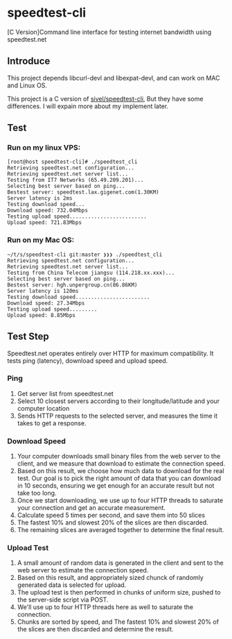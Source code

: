 # speedtest-cli
[C Version]Command line interface for testing internet bandwidth using speedtest.net

## Introduce
This project depends libcurl-devl and libexpat-devl, and can work on MAC and Linux OS.

This project is a C version of [sivel/speedtest-cli](https://github.com/sivel/speedtest-cli), But they have some differences.
I will expain more about my implement later.


## Test
### Run on my linux VPS:
```shell
[root@host speedtest-cli]# ./speedtest_cli
Retrieving speedtest.net configuration...
Retrieving speedtest.net server list...
Testing from IT7 Networks (65.49.209.201)...
Selecting best server based on ping...
Bestest server: speedtest.lax.gigenet.com(1.30KM)
Server latency is 2ms
Testing download speed...
Download speed: 732.04Mbps
Testing upload speed.........................
Upload speed: 721.83Mbps
```
### Run on my Mac OS:
```shell
~/t/s/speedtest-cli git:master ❯❯❯ ./speedtest_cli
Retrieving speedtest.net configuration...
Retrieving speedtest.net server list...
Testing from China Telecom jiangsu (114.218.xx.xxx)...
Selecting best server based on ping...
Bestest server: hgh.unpergroup.cn(86.86KM)
Server latency is 120ms
Testing download speed........................
Download speed: 27.34Mbps
Testing upload speed.........
Upload speed: 8.85Mbps
```

## Test Step
Speedtest.net operates entirely over HTTP for maximum compatibility. It tests ping (latency), download speed and upload speed.

### Ping
1. Get server list from speedtest.net
2. Select 10 closest servers according to their longitude/latitude and your computer location
3. Sends HTTP requests to the selected server, and measures the time it takes to get a response.

### Download Speed
1. Your computer downloads small binary files from the web server to the client, and we measure that download to estimate the connection speed.
2. Based on this result, we choose how much data to download for the real test. Our goal is to pick the right amount of data that you can download in 10 seconds, ensuring we get enough for an accurate result but not take too long.
3. Once we start downloading, we use up to four HTTP threads to saturate your connection and get an accurate measurement.
4. Calculate speed 5 times per second, and save them into 50 slices
5. The fastest 10% and slowest 20% of the slices are then discarded.
6. The remaining slices are averaged together to determine the final result.

### Upload Test

1. A small amount of random data is generated in the client and sent to the web server to estimate the connection speed.
2. Based on this result, and appropriately sized chunck of randomly generated data is selected for upload.
3. The upload test is then performed in chunks of uniform size, pushed to the server-side script via POST.
4. We'll use up to four HTTP threads here as well to saturate the connection.
5. Chunks are sorted by speed, and The fastest 10% and slowest 20% of the slices are then discarded and determine the result.

